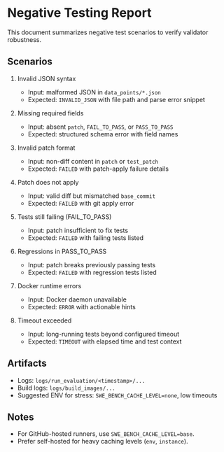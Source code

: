 # Negative Testing Report

This document summarizes negative test scenarios to verify validator robustness.

## Scenarios

1. Invalid JSON syntax
   - Input: malformed JSON in `data_points/*.json`
   - Expected: `INVALID_JSON` with file path and parse error snippet

2. Missing required fields
   - Input: absent `patch`, `FAIL_TO_PASS`, or `PASS_TO_PASS`
   - Expected: structured schema error with field names

3. Invalid patch format
   - Input: non-diff content in `patch` or `test_patch`
   - Expected: `FAILED` with patch-apply failure details

4. Patch does not apply
   - Input: valid diff but mismatched `base_commit`
   - Expected: `FAILED` with git apply error

5. Tests still failing (FAIL_TO_PASS)
   - Input: patch insufficient to fix tests
   - Expected: `FAILED` with failing tests listed

6. Regressions in PASS_TO_PASS
   - Input: patch breaks previously passing tests
   - Expected: `FAILED` with regression tests listed

7. Docker runtime errors
   - Input: Docker daemon unavailable
   - Expected: `ERROR` with actionable hints

8. Timeout exceeded
   - Input: long-running tests beyond configured timeout
   - Expected: `TIMEOUT` with elapsed time and test context

## Artifacts

- Logs: `logs/run_evaluation/<timestamp>/...`
- Build logs: `logs/build_images/...`
- Suggested ENV for stress: `SWE_BENCH_CACHE_LEVEL=none`, low timeouts

## Notes

- For GitHub-hosted runners, use `SWE_BENCH_CACHE_LEVEL=base`.
- Prefer self-hosted for heavy caching levels (`env`, `instance`).

